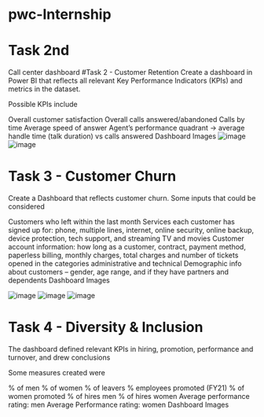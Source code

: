 # pwc-Internship

# Task 2nd 
Call center dashboard
#Task 2 - Customer Retention
Create a dashboard in Power BI that reflects all relevant Key Performance Indicators (KPIs) and metrics in the dataset.

Possible KPIs include

Overall customer satisfaction
Overall calls answered/abandoned
Calls by time
Average speed of answer
Agent’s performance quadrant -> average handle time (talk duration) vs calls answered
Dashboard Images
![image](https://github.com/Latasharma26/pwc-Internship-task-1-/assets/96385877/920cf4dc-9508-4ebc-9bf0-affecc40e232)
![image](https://github.com/Latasharma26/pwc-Internship-task-1-/assets/96385877/fda96fad-d5dd-4feb-9b20-3079a1ce3efb)

# Task 3 - Customer Churn
Create a Dashboard that reflects customer churn. Some inputs that could be considered

Customers who left within the last month
Services each customer has signed up for: phone, multiple lines, internet, online security, online backup, device protection, tech support, and streaming TV and movies
Customer account information: how long as a customer, contract, payment method, paperless billing, monthly charges, total charges and number of tickets opened in the categories administrative and technical
Demographic info about customers – gender, age range, and if they have partners and dependents
Dashboard Images

![image](https://github.com/Latasharma26/pwc-Internship/assets/96385877/a57af60c-036b-46f2-8eb5-b3859f766f50)
![image](https://github.com/Latasharma26/pwc-Internship/assets/96385877/71333769-1acb-413a-8cd5-9b79191c8ab2)
![image](https://github.com/Latasharma26/pwc-Internship/assets/96385877/d2d49f60-aab0-4040-a897-0d1765112672)

# Task 4 - Diversity & Inclusion
The dashboard defined relevant KPIs in hiring, promotion, performance and turnover, and drew conclusions

Some measures created were

% of men
% of women
% of leavers
% employees promoted (FY21)
% of women promoted
% of hires men
% of hires women
Average performance rating: men
Average Performance rating: women
Dashboard Images







